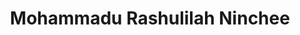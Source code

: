 ---
title: "Mohammadu Rashulilah Ninchee"
url: /accra/mohammadu-rashulilah-ninchee/
shop: Eisenwaren
---